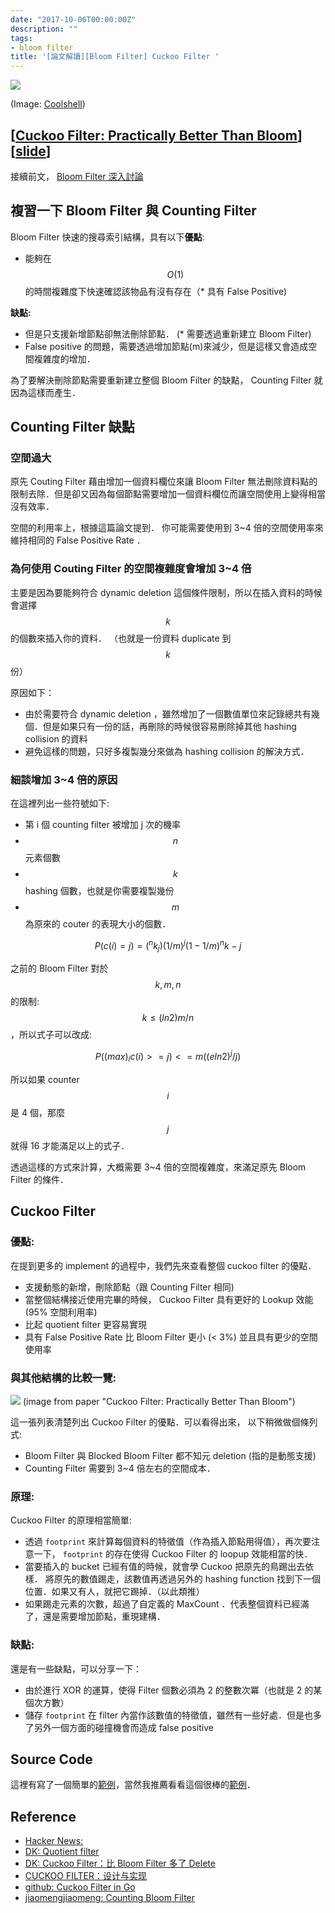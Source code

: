 ```yaml
---
date: "2017-10-06T00:00:00Z"
description: ""
tags:
- bloom filter
title: '[論文解讀][Bloom Filter] Cuckoo Filter '
---
```


![](https://coolshell.cn/wp-content/uploads/2015/08/cuckoo_preview.jpg)

(Image: [Coolshell](https://coolshell.cn/articles/17225.html))

## [[Cuckoo Filter: Practically Better Than Bloom](http://www.cs.cmu.edu/~binfan/papers/conext14_cuckoofilter.pdf)] [[slide](http://www.cs.cmu.edu/~binfan/papers/conext14_cuckoofilter.pptx)]

接續前文， [Bloom Filter 深入討論](http://www.evanlin.com/BloomFilter/)

## 複習一下 Bloom Filter 與 Counting Filter

Bloom Filter 快速的搜尋索引結構，具有以下**優點**:

- 能夠在 $$O(1)$$ 的時間複雜度下快速確認該物品有沒有存在（* 具有 False Positive) 

**缺點:**

- 但是只支援新增節點卻無法刪除節點． (* 需要透過重新建立 Bloom Filter) 
- False positive 的問題，需要透過增加節點(m)來減少，但是這樣又會造成空間複雜度的增加．

為了要解決刪除節點需要重新建立整個 Bloom Filter 的缺點， Counting Filter 就因為這樣而產生．


## Counting Filter 缺點

### 空間過大

原先 Couting Filter 藉由增加一個資料欄位來讓 Bloom Filter 無法刪除資料點的限制去除．但是卻又因為每個節點需要增加一個資料欄位而讓空間使用上變得相當沒有效率．

空間的利用率上，根據這篇論文提到． 你可能需要使用到 3~4 倍的空間使用率來維持相同的 False  Positive Rate ．

### 為何使用 Couting Filter 的空間複雜度會增加 3~4 倍

主要是因為要能夠符合 dynamic deletion 這個條件限制，所以在插入資料的時候會選擇 $$k$$ 的個數來插入你的資料． （也就是一份資料 duplicate 到 $$k$$ 份） 

原因如下：

- 由於需要符合 dynamic deletion ，雖然增加了一個數值單位來記錄總共有幾個．但是如果只有一份的話，再刪除的時候很容易刪除掉其他 hashing collision 的資料
- 避免這樣的問題，只好多複製幾分來做為 hashing collision 的解決方式．

### 細談增加 3~4 倍的原因

在這裡列出一些符號如下:

- 第 i 個 counting filter 被增加 j 次的機率
- $$n$$ 元素個數
- $$k$$ hashing 個數，也就是你需要複製幾份
- $$m$$ 為原來的 couter 的表現大小的個數．


$$ P(c(i) = j) = (^nk _j) (1/m)^j (1-1/m)^nk-j $$

之前的 Bloom Filter 對於 $$k, m, n$$ 的限制: $$ k ≤ (ln2)m/n $$ ，所以式子可以改成:

$$ P( (max)_i c(i) >= j)  <= m  ((e ln 2)^j/ j) $$

所以如果 counter $$i$$ 是 4 個，那麼 $$j$$ 就得 16 才能滿足以上的式子．

透過這樣的方式來計算，大概需要 3~4 倍的空間複雜度，來滿足原先 Bloom Filter 的條件．


## Cuckoo Filter

### 優點:

在提到更多的 implement 的過程中，我們先來查看整個 cuckoo filter 的優點．

- 支援動態的新增，刪除節點（跟 Counting Filter 相同)
- 當整個結構接近使用完畢的時候， Cuckoo Filter 具有更好的 Lookup 效能 (95% 空間利用率)
- 比起 quotient filter 更容易實現
- 具有 False Positive Rate 比 Bloom Filter 更小 (< 3%) 並且具有更少的空間使用率

### 與其他結構的比較一覽: 

![](../images/2017/cuckoo.png)
(image from paper "Cuckoo Filter: Practically Better Than Bloom")

這一張列表清楚列出 Cuckoo Filter 的優點．可以看得出來， 以下稍微做個條列式:

- Bloom Filter 與 Blocked Bloom Filter 都不知元 deletion (指的是動態支援)
- Counting Filter 需要到 3~4 倍左右的空間成本．


### 原理:

Cuckoo Filter 的原理相當簡單:

- 透過 `footprint` 來計算每個資料的特徵值（作為插入節點用得值），再次要注意一下， `footprint` 的存在使得 Cuckoo Filter 的 loopup 效能相當的快．
- 當要插入的 bucket 已經有值的時候，就會學 Cuckoo 把原先的鳥踢出去依樣． 將原先的數值踢走，該數值再透過另外的 hashing function 找到下一個位置．如果又有人，就把它踢掉．（以此類推） 
- 如果踢走元素的次數，超過了自定義的 MaxCount ．代表整個資料已經滿了，還是需要增加節點，重現建構．


### 缺點:

還是有一些缺點，可以分享一下：

- 由於進行 XOR 的運算，使得 Filter 個數必須為 2 的整數次冪（也就是 2 的某個次方數）
- 儲存 `footprint` 在 filter 內當作該數值的特徵值，雖然有一些好處．但是也多了另外一個方面的碰撞機會而造成 false positive 


## Source Code

這裡有寫了一個簡單的[範例](https://github.com/kkdai/cuckoofilter)，當然我推薦看看這個很棒的[範例](https://github.com/seiflotfy/cuckoofilter)．

## Reference

- [Hacker News:](https://news.ycombinator.com/item?id=14956322)
- [DK: Quotient filter](https://blog.gslin.org/archives/2017/08/09/7500/quotient-filter/)
- [DK: Cuckoo Filter：比 Bloom Filter 多了 Delete](https://blog.gslin.org/archives/2016/08/08/6718/cuckoo-filter%EF%BC%9A%E6%AF%94-bloom-filter-%E5%A4%9A%E4%BA%86-delete/)
- [CUCKOO FILTER：设计与实现](https://coolshell.cn/articles/17225.html)
- [github: Cuckoo Filter in Go](https://github.com/joeshaw/cuckoofilter/blob/master/filter.go)
- [jiaomengjiaomeng: Counting Bloom Filter](http://blog.csdn.net/jiaomeng/article/details/1498283)
